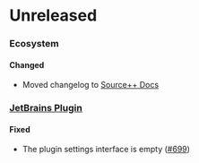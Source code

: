 # Unreleased

### Ecosystem

#### Changed
- Moved changelog to [Source++ Docs](https://docs.sourceplusplus.com/changelog/)

### [JetBrains Plugin](https://github.com/sourceplusplus/interface-jetbrains)

#### Fixed
- The plugin settings interface is empty ([#699](https://github.com/sourceplusplus/interface-jetbrains/issues/699))
